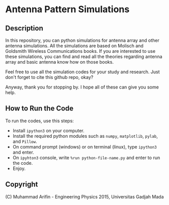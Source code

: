 # Antenna Pattern Simulations

## Description
In this repository, you can python simulations for antenna array and other antenna simulations. All the simulations are based on Molisch and Goldsmith Wireless Communications books. If you are interested to use these simulations, you can find and read all the theories regarding antenna array and basic antenna know how on those books. 

Feel free to use all the simulation codes for your study and research. Just don't forget to cite this github repo, okay?

Anyway, thank you for stopping by. I hope all of these can give you some help. 

## How to Run the Code
To run the codes, use this steps:
- Install `ipython3` on your computer. 
- Install the required python modules such as `numpy`, `matplotlib`, `pylab`, and `Pillow`.
- On command prompt (windows) or on terminal (linux), type `ipython3` and enter. 
- On `ipyhton3` console, write `%run python-file-name.py` and enter to run the code.
- Enjoy.

## Copyright
(C) Muhammad Arifin - Engineering Physics 2015, Universitas Gadjah Mada
